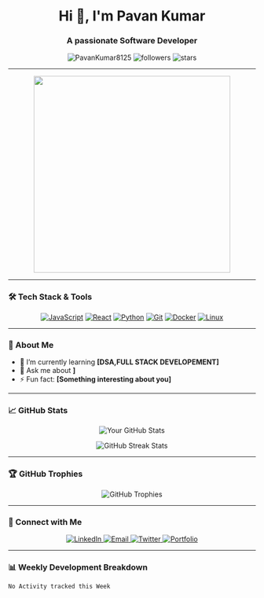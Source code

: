 <h1 align="center">Hi 👋, I'm Pavan Kumar </h1>
<h3 align="center">A passionate Software Developer </h3>

<p align="center">
  <img src="https://komarev.com/ghpvc/?username=PavanKumar8125&label=Profile%20views&color=0e75b6&style=flat" alt="PavanKumar8125" />
  <img src="https://img.shields.io/github/followers/PavanKumar8125?label=Followers" alt="followers" />
  <img src="https://img.shields.io/github/stars/PavanKumar8125?label=Stars" alt="stars" />
</p>

---

<p align="center">
  <img src="https://media.giphy.com/media/836HiJc7pgzy8iNXCn/giphy.gif" width="400" />
</p>

---

### 🛠 Tech Stack & Tools

<p align="center">
  <a href="#"><img src="https://img.icons8.com/color/48/000000/javascript.png" alt="JavaScript" /></a>
  <a href="#"><img src="https://img.icons8.com/color/48/000000/react-native.png" alt="React" /></a>
  <a href="#"><img src="https://img.icons8.com/color/48/000000/python.png" alt="Python" /></a>
  <a href="#"><img src="https://img.icons8.com/color/48/000000/git.png" alt="Git" /></a>
  <a href="#"><img src="https://img.icons8.com/color/48/000000/docker.png" alt="Docker" /></a>
  <a href="#"><img src="https://img.icons8.com/color/48/000000/linux.png" alt="Linux" /></a>
</p>

---

### 🚀 About Me

- 🌱 I’m currently learning **[DSA,FULL STACK DEVELOPEMENT]**
- 💬 Ask me about **]**
- ⚡ Fun fact: **[Something interesting about you]**

---

### 📈 GitHub Stats

<p align="center">
  <img src="https://github-readme-stats.vercel.app/api?username=PavanKumar8125&show_icons=true&theme=radical" alt="Your GitHub Stats" />
</p>

<p align="center">
  <img src="https://github-readme-streak-stats.herokuapp.com/?user=PavanKumar8125&theme=radical" alt="GitHub Streak Stats" />
</p>

---

### 🏆 GitHub Trophies

<p align="center">
  <img src="https://github-profile-trophy.vercel.app/?username=PavanKumar8125&theme=onedark&margin-w=15" alt="GitHub Trophies" />
</p>

---

### 🔗 Connect with Me

<p align="center">
  <a href="https://www.linkedin.com/in/your-linkedin-profile" target="_blank">
    <img src="https://img.icons8.com/color/48/000000/linkedin.png" alt="LinkedIn"/>
  </a>
  <a href="mailto:your-email@gmail.com" target="_blank">
    <img src="https://img.icons8.com/color/48/000000/gmail-new.png" alt="Email"/>
  </a>
  <a href="https://twitter.com/your-twitter-handle" target="_blank">
    <img src="https://img.icons8.com/color/48/000000/twitter.png" alt="Twitter"/>
  </a>
  <a href="https://your-portfolio.com" target="_blank">
    <img src="https://img.icons8.com/color/48/000000/domain.png" alt="Portfolio"/>
  </a>
</p>

---

### 📊 Weekly Development Breakdown

<!--START_SECTION:waka-->
```text
No Activity tracked this Week
